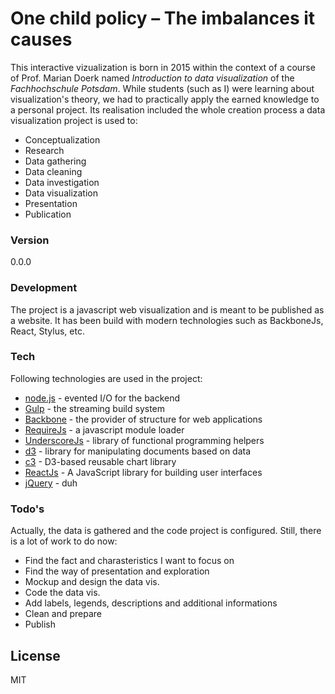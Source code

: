 # One child policy – The imbalances it causes
This interactive vizualization is born in 2015 within the context of a course of Prof. Marian Doerk named *Introduction to data visualization* of the *Fachhochschule Potsdam*. While students (such as I) were learning about visualization's theory, we had to practically apply the earned knowledge to a personal project. Its realisation included the whole creation process a data visualization project is used to:
- Conceptualization
- Research
- Data gathering
- Data cleaning
- Data investigation
- Data visualization
- Presentation
- Publication

### Version
0.0.0

### Development
The project is a javascript web visualization and is meant to be published as a website. It has been build with modern technologies such as BackboneJs, React, Stylus, etc.

### Tech
Following technologies are used in the project:
* [node.js] - evented I/O for the backend
* [Gulp] - the streaming build system
* [Backbone] - the provider of structure for web applications
* [RequireJs] - a javascript module loader
* [UnderscoreJs] - library of functional programming helpers
* [d3] - library for manipulating documents based on data
* [c3] - D3-based reusable chart library
* [ReactJs] - A JavaScript library for building user interfaces
* [jQuery] - duh

### Todo's
Actually, the data is gathered and the code project is configured. Still, there is a lot of work to do now:
- Find the fact and charasteristics I want to focus on
- Find the way of presentation and exploration
- Mockup and design the data vis.
- Code the data vis.
- Add labels, legends, descriptions and additional informations
- Clean and prepare
- Publish

License
----

MIT


[node.js]:http://nodejs.org
[jQuery]:http://jquery.com
[Gulp]:http://gulpjs.com
[Backbone]:http://backbonejs.org
[RequireJs]:http://requirejs.org
[UnderscoreJs]:http://underscorejs.org
[d3]:http://d3js.org
[c3]:http://c3js.org
[ReactJs]:http://facebook.github.io/react
